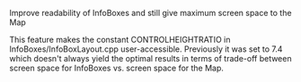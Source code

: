 Improve readability of InfoBoxes and still give maximum screen space to the Map

This feature makes the constant CONTROLHEIGHTRATIO in InfoBoxes/InfoBoxLayout.cpp user-accessible.
Previously it was set to 7.4 which doesn't always yield the optimal results in terms of trade-off
between screen space for InfoBoxes vs. screen space for the Map.
